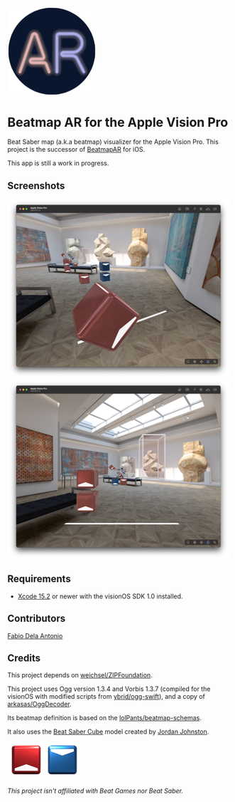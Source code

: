 <img src="Images/icon.png" width="200" />

# Beatmap AR for the Apple Vision Pro

Beat Saber map (a.k.a beatmap) visualizer for the Apple Vision Pro. This project is the successor of [BeatmapAR](https://github.com/fabio914/BeatmapAR) for iOS.

This app is still a work in progress.

## Screenshots

<img src="Images/screenshot1.jpg" width="500" />

<img src="Images/screenshot2.jpg" width="500" />

## Requirements

- [Xcode 15.2](https://developer.apple.com/xcode/) or newer with the visionOS SDK 1.0 installed.

## Contributors

[Fabio Dela Antonio](http://github.com/fabio914)

## Credits

This project depends on [weichsel/ZIPFoundation](https://github.com/weichsel/ZIPFoundation).

This project uses Ogg version 1.3.4 and Vorbis 1.3.7 (compiled for the visionOS with modified scripts from [ybrid/ogg-swift](https://github.com/ybrid/ogg-swift)), and a copy of [arkasas/OggDecoder](https://github.com/arkasas/OggDecoder).

Its beatmap definition is based on the [lolPants/beatmap-schemas](https://github.com/lolPants/beatmap-schemas).

It also uses the [Beat Saber Cube](https://www.thingiverse.com/thing:3387776) model created by [Jordan Johnston](https://www.thingiverse.com/Godsblade/about).

![Blocks](Images/blocks.png)

*This project isn't affiliated with Beat Games nor Beat Saber.*
